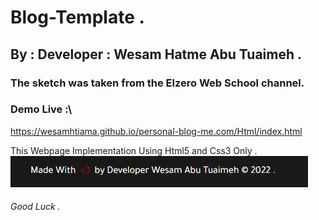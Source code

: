 # Blog-Template .

## By : Developer : Wesam Hatme Abu Tuaimeh .

### The sketch was taken from the Elzero Web School channel.

### Demo Live :\

https://wesamhtiama.github.io/personal-blog-me.com/Html/index.html

This Webpage Implementation Using Html5 and Css3 Only .
![Screenshot](Media/readme-img.jpg)
<br/>

###### Good Luck .
